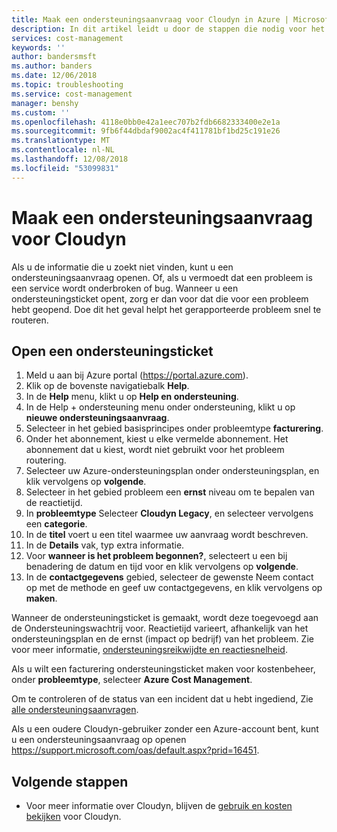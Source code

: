 ```yaml
---
title: Maak een ondersteuningsaanvraag voor Cloudyn in Azure | Microsoft Docs
description: In dit artikel leidt u door de stappen die nodig voor het maken van een ondersteuningsaanvraag voor Cloudyn.
services: cost-management
keywords: ''
author: bandersmsft
ms.author: banders
ms.date: 12/06/2018
ms.topic: troubleshooting
ms.service: cost-management
manager: benshy
ms.custom: ''
ms.openlocfilehash: 4118e0bb0e42a1eec707b2fdb6682333400e2e1a
ms.sourcegitcommit: 9fb6f44dbdaf9002ac4f411781bf1bd25c191e26
ms.translationtype: MT
ms.contentlocale: nl-NL
ms.lasthandoff: 12/08/2018
ms.locfileid: "53099831"
---
```

# <a name="create-a-support-request-for-cloudyn"></a>Maak een ondersteuningsaanvraag voor Cloudyn

Als u de informatie die u zoekt niet vinden, kunt u een ondersteuningsaanvraag openen. Of, als u vermoedt dat een probleem is een service wordt onderbroken of bug. Wanneer u een ondersteuningsticket opent, zorg er dan voor dat die voor een probleem hebt geopend. Doe dit het geval helpt het gerapporteerde probleem snel te routeren.

## <a name="open-a-support-ticket"></a>Open een ondersteuningsticket

1. Meld u aan bij Azure portal (https://portal.azure.com).
2. Klik op de bovenste navigatiebalk **Help**.
3. In de **Help** menu, klikt u op **Help en ondersteuning**.
4. In de Help + ondersteuning menu onder ondersteuning, klikt u op **nieuwe ondersteuningsaanvraag**.
5. Selecteer in het gebied basisprincipes onder probleemtype **facturering**.
6. Onder het abonnement, kiest u elke vermelde abonnement. Het abonnement dat u kiest, wordt niet gebruikt voor het probleem routering.
7. Selecteer uw Azure-ondersteuningsplan onder ondersteuningsplan, en klik vervolgens op **volgende**.  
8. Selecteer in het gebied probleem een **ernst** niveau om te bepalen van de reactietijd.
9. In **probleemtype** Selecteer **Cloudyn Legacy**, en selecteer vervolgens een **categorie**.
10. In de **titel** voert u een titel waarmee uw aanvraag wordt beschreven.
11. In de **Details** vak, typ extra informatie.
12. Voor **wanneer is het probleem begonnen?**, selecteert u een bij benadering de datum en tijd voor en klik vervolgens op **volgende**.  
14. In de **contactgegevens** gebied, selecteer de gewenste Neem contact op met de methode en geef uw contactgegevens, en klik vervolgens op **maken**.  

Wanneer de ondersteuningsticket is gemaakt, wordt deze toegevoegd aan de Ondersteuningswachtrij voor. Reactietijd varieert, afhankelijk van het ondersteuningsplan en de ernst (impact op bedrijf) van het probleem. Zie voor meer informatie, [ondersteuningsreikwijdte en reactiesnelheid](https://azure.microsoft.com/support/plans/response/).

Als u wilt een facturering ondersteuningsticket maken voor kostenbeheer, onder **probleemtype**, selecteer **Azure Cost Management**.

Om te controleren of de status van een incident dat u hebt ingediend, Zie [alle ondersteuningsaanvragen](../azure-supportability/how-to-create-azure-support-request.md#all-support-requests).

Als u een oudere Cloudyn-gebruiker zonder een Azure-account bent, kunt u een ondersteuningsaanvraag op openen https://support.microsoft.com/oas/default.aspx?prid=16451.


## <a name="next-steps"></a>Volgende stappen

- Voor meer informatie over Cloudyn, blijven de [gebruik en kosten bekijken](tutorial-review-usage.md) voor Cloudyn.
